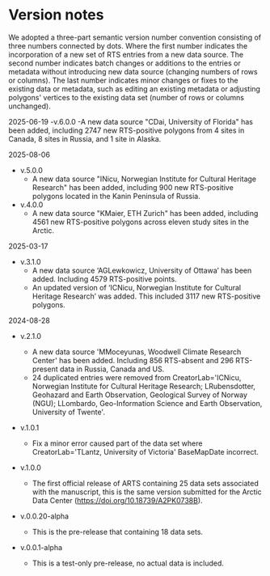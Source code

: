# Version notes
We adopted a three-part semantic version number convention consisting of three numbers connected by dots. Where the first number indicates the incorporation of a new set of RTS entries from a new data source. The second number indicates batch changes or additions to the entries or metadata without introducing new data source (changing numbers of rows or columns). The last number indicates minor changes or fixes to the existing data or metadata, such as editing an existing metadata or adjusting polygons' vertices to the existing data set (number of rows or columns unchanged). 

2025-06-19
-v.6.0.0
    -A new data source "CDai, University of Florida" has been added, including 2747 new RTS-positive polygons from 4 sites in Canada, 8 sites in Russia, and 1 site in Alaska.

2025-08-06
- v.5.0.0
    - A new data source "INicu, Norwegian Institute for Cultural Heritage Research" has been added, including 900 new RTS-positive polygons located in the Kanin Peninsula of Russia.
- v.4.0.0
    - A new data source "KMaier, ETH Zurich" has been added, including 4561 new RTS-positive polygons across eleven study sites in the Arctic.


2025-03-17
- v.3.1.0
    - A new data source ‘AGLewkowicz, University of Ottawa’ has been added. Including 4579 RTS-positive points.
    - An updated version of ‘ICNicu, Norwegian Institute for Cultural Heritage Research’ was added. This included 3117 new RTS-positive polygons.

2024-08-28
- v.2.1.0
    - A new data source 'MMoceyunas, Woodwell Climate Research Center' has been added. Including 856 RTS-absent and 296 RTS-present data in Russia, Canada and US.
    - 24 duplicated entries were removed from CreatorLab='ICNicu, Norwegian Institute for Cultural Heritage Research; LRubensdotter, Geohazard and Earth Observation, Geological Survey of Norway (NGU); LLombardo, Geo-Information Science and Earth Observation, University of Twente'.

- v.1.0.1
    - Fix a minor error caused part of the data set where CreatorLab='TLantz, University of Victoria' BaseMapDate incorrect.

- v.1.0.0
    - The first official release of ARTS containing 25 data sets associated with the manuscript, this is the same version submitted for the Arctic Data Center (https://doi.org/10.18739/A2PK0738B).

- v.0.0.20-alpha
    - This is the pre-release that containing 18 data sets.

- v.0.0.1-alpha
    - This is a test-only pre-release, no actual data is included.

